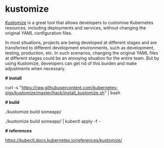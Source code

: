# kustomize

[Kustomize](https://kustomize.io/)  is a great tool that allows developers to customise Kubernetes resources, including deployments and services, without changing the original YAML configuration files.

In most situations, projects are being developed at different stages and are transferred to different development environments, such as development, testing, production, etc. In such scenarios, changing the original YAML files at different stages could be an annoying situation for the entire team. But by using Kustomize, developers can get rid of this burden and make adjustments when necessary.

**# install**

curl -s "https://raw.githubusercontent.com/kubernetes-sigs/kustomize/master/hack/install_kustomize.sh"  | bash

**# build**

./kustomize build someapp/ 

./kustomize build someapp/ | kubectl apply -f -

**# references**

https://kubectl.docs.kubernetes.io/references/kustomize/
